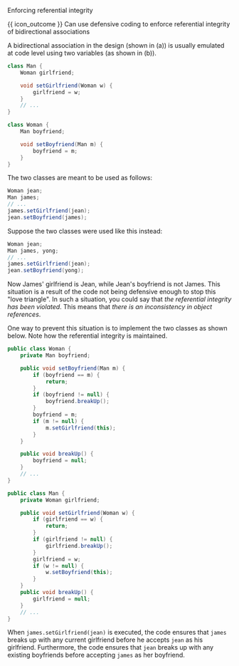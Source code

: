 <span id="title">Enforcing referential integrity</span>

<span id="prereqs"><panel src="../what/unit-inElsewhere-asFlat.md" boilerplate header="%%{{ icon_prereq }} Implementation → Error Handling → Defensive Programming → What%%" popup-url="{{ baseUrl }}/errorHandling/defensiveProgramming/what" /></span>

<span id="outcomes">{{ icon_outcome }} Can use defensive coding to enforce referential integrity of bidirectional associations</span>

<div id="body">

A bidirectional association in the design (shown in (a)) is usually emulated at code level using two variables (as shown in (b)).


<pic eager src="{{baseUrl}}/errorHandling/defensiveProgramming/referentialIntegrity/images/manWoman.png" height="140" />
<p/>

```java
class Man {
    Woman girlfriend;

    void setGirlfriend(Woman w) {
        girlfriend = w;
    }
    // ...
}
```

```java
class Woman {
    Man boyfriend;

    void setBoyfriend(Man m) {
        boyfriend = m;
    }
}
```

The two classes are meant to be used as follows:

```java
Woman jean;
Man james;
// ...
james.setGirlfriend(jean);
jean.setBoyfriend(james);
```
Suppose the two classes were used like this instead:

```java
Woman jean;
Man james, yong;
// ...
james.setGirlfriend(jean);
jean.setBoyfriend(yong);
```

Now James' girlfriend is Jean, while Jean's boyfriend is not James. This situation is a result of the code not being defensive enough to stop this "love triangle". In such a situation, you could say that _the referential integrity has been violated_. This means that _there is an inconsistency in object references_.

<pic eager src="{{baseUrl}}/errorHandling/defensiveProgramming/referentialIntegrity/images/woman.png" height="50" />
<p/>

One way to prevent this situation is to implement the two classes as shown below. Note how the referential integrity is maintained.

```java
public class Woman {
    private Man boyfriend;

    public void setBoyfriend(Man m) {
        if (boyfriend == m) {
            return;
        }
        if (boyfriend != null) {
            boyfriend.breakUp();
        }
        boyfriend = m;
        if (m != null) {
            m.setGirlfriend(this);
        }
    }

    public void breakUp() {
        boyfriend = null;
    }
    // ...
}
```

```java
public class Man {
    private Woman girlfriend;

    public void setGirlfriend(Woman w) {
        if (girlfriend == w) {
            return;
        }
        if (girlfriend != null) {
            girlfriend.breakUp();
        }
        girlfriend = w;
        if (w != null) {
            w.setBoyfriend(this);
        }
    }
    public void breakUp() {
        girlfriend = null;
    }
    // ...
}
```

When `james.setGirlfriend(jean)` is executed, the code ensures that `james` breaks up with any current girlfriend before he accepts `jean` as his girlfriend. Furthermore, the code ensures that `jean` breaks up with any existing boyfriends before accepting `james` as her boyfriend.

</div>

<div id="extras">
<include src="exercisesPanel.md" boilerplate/>
</div>
